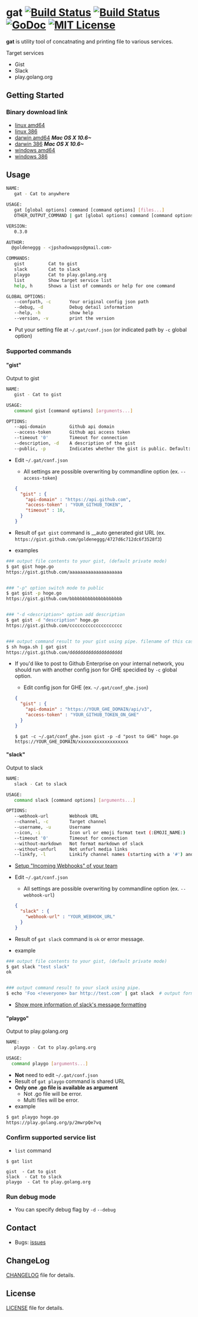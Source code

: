 gat [![Build Status](https://travis-ci.org/goldeneggg/gat.svg?branch=master)](https://travis-ci.org/goldeneggg/gat) [![Build Status](http://drone.io/github.com/goldeneggg/gat/status.png)](https://drone.io/github.com/goldeneggg/gat/latest) [![GoDoc](https://godoc.org/github.com/goldeneggg/gat?status.png)](https://godoc.org/github.com/goldeneggg/gat) [![MIT License](http://img.shields.io/badge/license-MIT-lightgrey.svg)](https://github.com/goldeneggg/gat/blob/master/LICENSE)
==========
__gat__ is utility tool of concatnating and printing file to various services.

Target services
* Gist
* Slack
* play.golang.org


## Getting Started

### Binary download link
* [linux amd64](https://drone.io/github.com/goldeneggg/gat/files/artifacts/bin/linux_amd64/gat)
* [linux 386](https://drone.io/github.com/goldeneggg/gat/files/artifacts/bin/linux_386/gat)
* [darwin amd64](https://drone.io/github.com/goldeneggg/gat/files/artifacts/bin/darwin_amd64/gat)  ___Mac OS X 10.6~___
* [darwin 386](https://drone.io/github.com/goldeneggg/gat/files/artifacts/bin/darwin_386/gat)  ___Mac OS X 10.6~___
* [windows amd64](https://drone.io/github.com/goldeneggg/gat/files/artifacts/bin/windows_amd64/gat.exe)
* [windows 386](https://drone.io/github.com/goldeneggg/gat/files/artifacts/bin/windows_386/gat.exe)


## Usage

```bash
NAME:
   gat - Cat to anywhere

USAGE:
   gat [global options] command [command options] [files...]
   OTHER_OUTPUT_COMMAND | gat [global options] command [command options]

VERSION:
   0.3.0

AUTHOR:
  @goldeneggg - <jpshadowapps@gmail.com>

COMMANDS:
   gist         Cat to gist
   slack        Cat to slack
   playgo       Cat to play.golang.org
   list         Show target service list
   help, h      Shows a list of commands or help for one command

GLOBAL OPTIONS:
   --confpath, -c       Your original config json path
   --debug, -d          Debug detail information
   --help, -h           show help
   --version, -v        print the version
```

* Put your setting file at `~/.gat/conf.json` (or indicated path by `-c` global option)


### Supported commands

#### "gist"
Output to gist

```bash
NAME:
   gist - Cat to gist

USAGE:
   command gist [command options] [arguments...]

OPTIONS:
   --api-domain         Github api domain
   --access-token       Github api access token
   --timeout '0'        Timeout for connection
   --description, -d    A description of the gist
   --public, -p         Indicates whether the gist is public. Default: false
```

* Edit `~/.gat/conf.json`
    * All settings are possible overwriting by commandline option (ex. `--access-token`)

    ```json
    {
      "gist" : {
        "api-domain" : "https://api.github.com",
        "access-token" : "YOUR_GITHUB_TOKEN",
        "timeout" : 10,
      }
    }
    ```

* Result of `gat gist` command is __auto generated gist URL (ex. `https://gist.github.com/goldeneggg/4727d6c712dc6f3528f3`)

* examples

```bash
### output file contents to your gist, (default private mode)
$ gat gist hoge.go
https://gist.github.com/aaaaaaaaaaaaaaaaaaaa


### "-p" option switch mode to public
$ gat gist -p hoge.go
https://gist.github.com/bbbbbbbbbbbbbbbbbbbb


### "-d <description>" option add description
$ gat gist -d "description" hoge.go
https://gist.github.com/cccccccccccccccccccc


### output command result to your gist using pipe. filename of this case is "stdin"
$ sh huga.sh | gat gist
https://gist.github.com/dddddddddddddddddddd

```

*  If you'd like to post to Github Enterprise on your internal network, you should run with another config json for GHE specidied by `-c` global option.
    * Edit config json for GHE (ex. `~/.gat/conf_ghe.json`)

    ```json
    {
      "gist" : {
        "api-domain" : "https://YOUR_GHE_DOMAIN/api/v3",
        "access-token" : "YOUR_GITHUB_TOKEN_ON_GHE"
      }
    }
    ```

    ```
    $ gat -c ~/.gat/conf_ghe.json gist -p -d "post to GHE" hoge.go
    https://YOUR_GHE_DOMAIN/xxxxxxxxxxxxxxxxxxx
    ```

#### "slack"
Output to slack

```bash
NAME:
   slack - Cat to slack

USAGE:
   command slack [command options] [arguments...]

OPTIONS:
   --webhook-url        Webhook URL
   --channel, -c        Target channel
   --username, -u       Username
   --icon, -i           Icon url or emoji format text (:EMOJI_NAME:)
   --timeout '0'        Timeout for connection
   --without-markdown   Not format markdown of slack
   --without-unfurl     Not unfurl media links
   --linkfy, -l         Linkify channel names (starting with a '#') and usernames (starting with an '@')
```

* [Setup "Incoming Webhooks" of your team](https://my.slack.com/services/new/incoming-webhook)
* Edit `~/.gat/conf.json`
    * All settings are possible overwriting by commandline option (ex. `--webhook-url`)

    ```json
    {
      "slack" : {
        "webhook-url" : "YOUR_WEBHOOK_URL"
      }
    }
    ```

* Result of `gat slack` command is `ok` or error message.
* example

```bash
### output file contents to your gist, (default private mode)
$ gat slack "test slack"
ok


### output command result to your slack using pipe.
$ echo 'Foo <!everyone> bar http://test.com' | gat slack  # output format is "Foo <!everyone> bar <http://test.com>"
```

* [Show more information of slack's message formatting](https://api.slack.com/docs/formatting)

#### "playgo"
Output to play.golang.org

```bash
NAME:
   playgo - Cat to play.golang.org

USAGE:
  command playgo [arguments...]
```

* __Not__ need to edit `~/.gat/conf.json`
* Result of `gat playgo` command is shared URL
* __Only one .go file is available as argument__
    * Not .go file will be error.
    * Multi files will be error.
* example

```bash
$ gat playgo hoge.go
https://play.golang.org/p/2mwrpQe7vq
```


### Confirm supported service list

* `list` command

```
$ gat list

gist  - Cat to gist
slack  - Cat to slack
playgo  - Cat to play.golang.org
```

### Run debug mode

* You can specify debug flag by `-d` `--debug`


## Contact

* Bugs: [issues](https://github.com/goldeneggg/gat/issues)


## ChangeLog
[CHANGELOG](CHANGELOG) file for details.


## License

[LICENSE](LICENSE) file for details.
